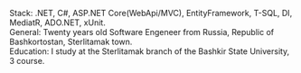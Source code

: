 Stack: .NET, C#, ASP.NET Core(WebApi/MVC), EntityFramework, T-SQL, DI, MediatR, ADO.NET, xUnit.  
General: Twenty years old Software Engeneer from Russia, Republic of Bashkortostan, Sterlitamak town.  
Education: I study at the Sterlitamak branch of the Bashkir State University, 3 course.  
